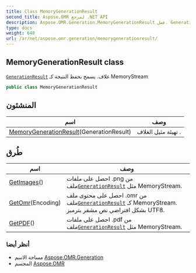 ```yaml
---
title: Class MemoryGenerationResult
second_title: Aspose.OMR لمرجع .NET API
description: Aspose.OMR.Generation.MemoryGenerationResult فصل. GenerationResult غلاف. يسمح بحفظ النتيجة كـ MemoryStream
type: docs
weight: 640
url: /ar/net/aspose.omr.generation/memorygenerationresult/
---
```

## MemoryGenerationResult class

[`GenerationResult`](../generationresult/) غلاف. يسمح بحفظ النتيجة كـ MemoryStream

```csharp
public class MemoryGenerationResult
```

## المنشئون

| اسم | وصف |
| --- | --- |
| [MemoryGenerationResult](memorygenerationresult/)(GenerationResult) | تهيئة مثيل الغلاف . |

## طُرق

| اسم | وصف |
| --- | --- |
| [GetImages](../../aspose.omr.generation/memorygenerationresult/getimages/)() | احصل على ملفات .png من ملف[`GenerationResult`](../generationresult/) مثل MemoryStream. |
| [GetOmr](../../aspose.omr.generation/memorygenerationresult/getomr/)(Encoding) | احصل على محتوى ملف .omr من ملف[`GenerationResult`](../generationresult/) كـ MemoryStream. بشكل افتراضي نص مشفر بترميز UTF8. |
| [GetPDF](../../aspose.omr.generation/memorygenerationresult/getpdf/)() | احصل على ملفات .pdf من ملف[`GenerationResult`](../generationresult/) مثل MemoryStream. |

### أنظر أيضا

* مساحة الاسم [Aspose.OMR.Generation](../../aspose.omr.generation/)
* المجسم [Aspose.OMR](../../)


